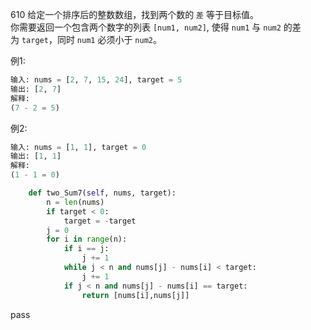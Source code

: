 610
给定一个排序后的整数数组，找到两个数的 `差` 等于目标值。  
你需要返回一个包含两个数字的列表 `[num1, num2]`, 使得 `num1` 与 `num2` 的差为 `target`，同时 `num1` 必须小于 `num2`。

例1:
```python
输入: nums = [2, 7, 15, 24], target = 5 
输出: [2, 7] 
解释:
(7 - 2 = 5)
```
例2:
```python
输入: nums = [1, 1], target = 0
输出: [1, 1] 
解释:
(1 - 1 = 0)
```


```python
    def two_Sum7(self, nums, target):
        n = len(nums)
        if target < 0:
            target = -target
        j = 0
        for i in range(n):
            if i == j:
                j += 1
            while j < n and nums[j] - nums[i] < target:
                j += 1
            if j < n and nums[j] - nums[i] == target:
                return [nums[i],nums[j]]
```
pass